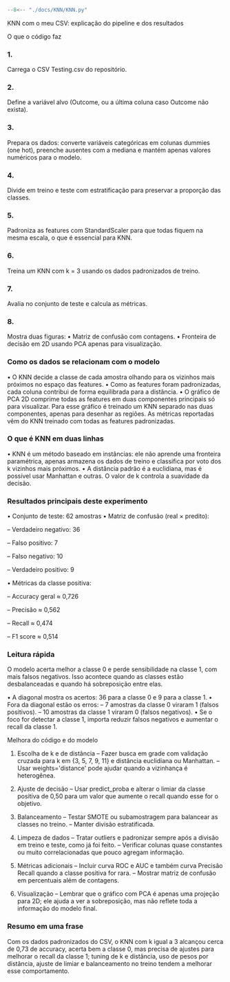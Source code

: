 ``` python exec="on" html="1"
--8<-- "./docs/KNN/KNN.py"
```

KNN com o meu CSV: explicação do pipeline e dos resultados

O que o código faz
### 1.
Carrega o CSV Testing.csv do repositório.

### 2. 
Define a variável alvo (Outcome, ou a última coluna caso Outcome não exista).

### 3.
Prepara os dados: converte variáveis categóricas em colunas dummies (one hot), preenche ausentes com a mediana e mantém apenas valores numéricos para o modelo.

### 4.
Divide em treino e teste com estratificação para preservar a proporção das classes.

### 5.
Padroniza as features com StandardScaler para que todas fiquem na mesma escala, o que é essencial para KNN.

### 6.
Treina um KNN com k = 3 usando os dados padronizados de treino.

### 7. 
Avalia no conjunto de teste e calcula as métricas.

### 8. 
Mostra duas figuras:
   • Matriz de confusão com contagens.
   • Fronteira de decisão em 2D usando PCA apenas para visualização.

### Como os dados se relacionam com o modelo
• O KNN decide a classe de cada amostra olhando para os vizinhos mais próximos no espaço das features.
• Como as features foram padronizadas, cada coluna contribui de forma equilibrada para a distância.
• O gráfico de PCA 2D comprime todas as features em duas componentes principais só para visualizar. Para esse gráfico é treinado um KNN separado nas duas componentes, apenas para desenhar as regiões. As métricas reportadas vêm do KNN treinado com todas as features padronizadas.

### O que é KNN em duas linhas
• KNN é um método baseado em instâncias: ele não aprende uma fronteira paramétrica, apenas armazena os dados de treino e classifica por voto dos k vizinhos mais próximos.
• A distância padrão é a euclidiana, mas é possível usar Manhattan e outras. O valor de k controla a suavidade da decisão.

### Resultados principais deste experimento
• Conjunto de teste: 62 amostras
• Matriz de confusão (real × predito):

  – Verdadeiro negativo: 36

  – Falso positivo: 7

  – Falso negativo: 10

  – Verdadeiro positivo: 9


• Métricas da classe positiva:

  – Accuracy geral ≈ 0,726

  – Precisão ≈ 0,562

  – Recall ≈ 0,474

  – F1 score ≈ 0,514

### Leitura rápida
O modelo acerta melhor a classe 0 e perde sensibilidade na classe 1, com mais falsos negativos. Isso acontece quando as classes estão desbalanceadas e quando há sobreposição entre elas.


• A diagonal mostra os acertos: 36 para a classe 0 e 9 para a classe 1.
• Fora da diagonal estão os erros:
  – 7 amostras da classe 0 viraram 1 (falsos positivos).
  – 10 amostras da classe 1 viraram 0 (falsos negativos).
• Se o foco for detectar a classe 1, importa reduzir falsos negativos e aumentar o recall da classe 1.

Melhora do código e do modelo
1) Escolha de k e de distância
   – Fazer busca em grade com validação cruzada para k em {3, 5, 7, 9, 11} e distância euclidiana ou Manhattan.
   – Usar weights='distance' pode ajudar quando a vizinhança é heterogênea.

2) Ajuste de decisão
   – Usar predict_proba e alterar o limiar da classe positiva de 0,50 para um valor que aumente o recall quando esse for o objetivo.

3) Balanceamento
   – Testar SMOTE ou subamostragem para balancear as classes no treino.
   – Manter divisão estratificada.

4) Limpeza de dados
   – Tratar outliers e padronizar sempre após a divisão em treino e teste, como já foi feito.
   – Verificar colunas quase constantes ou muito correlacionadas que pouco agregam informação.

5) Métricas adicionais
   – Incluir curva ROC e AUC e também curva Precisão Recall quando a classe positiva for rara.
   – Mostrar matriz de confusão em percentuais além de contagens.

6) Visualização
   – Lembrar que o gráfico com PCA é apenas uma projeção para 2D; ele ajuda a ver a sobreposição, mas não reflete toda a informação do modelo final.

### Resumo em uma frase
Com os dados padronizados do CSV, o KNN com k igual a 3 alcançou cerca de 0,73 de accuracy, acerta bem a classe 0, mas precisa de ajustes para melhorar o recall da classe 1; tuning de k e distância, uso de pesos por distância, ajuste de limiar e balanceamento no treino tendem a melhorar esse comportamento.
